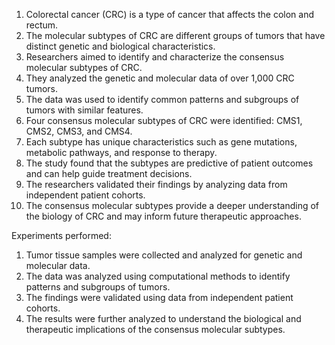 
1.  Colorectal cancer (CRC) is a type of cancer that affects the colon and rectum.
2.  The molecular subtypes of CRC are different groups of tumors that have distinct genetic and biological characteristics.
3.  Researchers aimed to identify and characterize the consensus molecular subtypes of CRC.
4.  They analyzed the genetic and molecular data of over 1,000 CRC tumors.
5.  The data was used to identify common patterns and subgroups of tumors with similar features.
6.  Four consensus molecular subtypes of CRC were identified: CMS1, CMS2, CMS3, and CMS4.
7.  Each subtype has unique characteristics such as gene mutations, metabolic pathways, and response to therapy.
8.  The study found that the subtypes are predictive of patient outcomes and can help guide treatment decisions.
9.  The researchers validated their findings by analyzing data from independent patient cohorts.
10.  The consensus molecular subtypes provide a deeper understanding of the biology of CRC and may inform future therapeutic approaches.

Experiments performed:

1.  Tumor tissue samples were collected and analyzed for genetic and molecular data.
2.  The data was analyzed using computational methods to identify patterns and subgroups of tumors.
3.  The findings were validated using data from independent patient cohorts.
4.  The results were further analyzed to understand the biological and therapeutic implications of the consensus molecular subtypes.